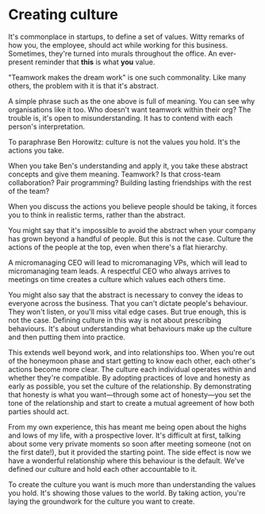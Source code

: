 # Creating culture

It's commonplace in startups, to define a set of values. Witty remarks of how you, the employee, should act while working for this business. Sometimes, they're turned into murals throughout the office. An ever-present reminder that **this** is what **you** value.

"Teamwork makes the dream work" is one such commonality. Like many others, the problem with it is that it's abstract.

A simple phrase such as the one above is full of meaning. You can see why organisations like it too. Who doesn't want teamwork within their org? The trouble is, it's open to misunderstanding. It has to contend with each person's interpretation.

To paraphrase Ben Horowitz: culture is not the values you hold. It's the actions you take.

When you take Ben's understanding and apply it, you take these abstract concepts and give them meaning. Teamwork? Is that cross-team collaboration? Pair programming? Building lasting friendships with the rest of the team?

When you discuss the actions you believe people should be taking, it forces you to think in realistic terms, rather than the abstract.

You might say that it's impossible to avoid the abstract when your company has grown beyond a handful of people. But this is not the case. Culture the actions of the people at the top, even when there's a flat hierarchy.

A micromanaging CEO will lead to micromanaging VPs, which will lead to micromanaging team leads. A respectful CEO who always arrives to meetings on time creates a culture which values each others time.

You might also say that the abstract is necessary to convey the ideas to everyone across the business. That you can't dictate people's behaviour. They won't listen, or you'll miss vital edge cases. But true enough, this is not the case. Defining culture in this way is not about prescribing behaviours. It's about understanding what behaviours make up the culture and then putting them into practice.

This extends well beyond work, and into relationships too. When you're out of the honeymoon phase and start getting to know each other, each other's actions become more clear. The culture each individual operates within and whether they're compatible. By adopting practices of love and honesty as early as possible, you set the culture of the relationship. By demonstrating that honesty is what you want—through some act of honesty—you set the tone of the relationship and start to create a mutual agreement of how both parties should act.

From my own experience, this has meant me being open about the highs and lows of my life, with a prospective lover. It's difficult at first, talking about some very private moments so soon after meeting someone (not on the first date!), but it provided the starting point. The side effect is now we have a wonderful relationship where this behaviour is the default. We've defined our culture and hold each other accountable to it.

To create the culture you want is much more than understanding the values you hold. It's showing those values to the world. By taking action, you're laying the groundwork for the culture you want to create.